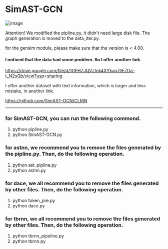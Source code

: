 # SimAST-GCN

![image](https://user-images.githubusercontent.com/93702668/147535219-77a55fc0-bb50-4466-9a9d-41c26fcb2ae6.png)


Attention! We modified the pipline.py, it didn't need large disk file. The graph generation is moved to the data_iter.py.

for the gensim module, please make sure that the version is < 4.00.

#### I noticed that the data had some problem. So I offer another link.
https://drive.google.com/file/d/1GFHZJQVztnk4XYkan7llEZDa-t_N2sQb/view?usp=sharing

I offer another dataset with text information, which is larger and less mistake, in another link.

https://github.com/SimAST-GCN/CLMN

---

### for SimAST-GCN, you can run the following commond.
1. python pipline.py
2. python SimAST-GCN.py

### for astnn, we recommend you to remove the files generated by the pipline.py. Then, do the following operation.
1. python ast_pipline.py
2. python astnn.py


### for dace, we all recommend you to remove the files generated by other files. Then, do the following operation.
1. python token_pre.py
2. python dace.py

### for tbrnn, we all recommend you to remove the files generated by other files. Then, do the following operation.
1. python tbrnn_pipeline.py
2. python tbrnn.py
